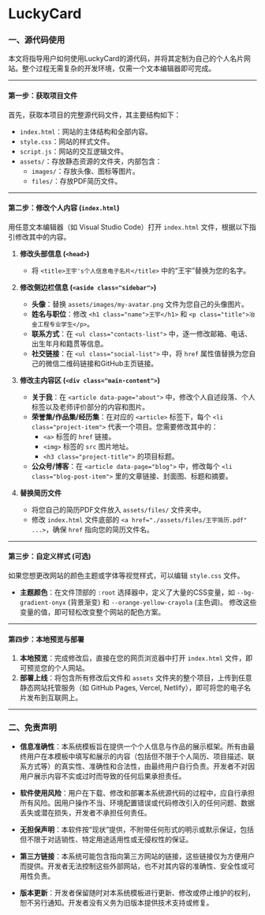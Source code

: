 # LuckyCard
### 一、源代码使用
本文将指导用户如何使用LuckyCard的源代码，并将其定制为自己的个人名片网站。整个过程无需复杂的开发环境，仅需一个文本编辑器即可完成。

---

#### **第一步：获取项目文件**
首先，获取本项目的完整源代码文件，其主要结构如下：
* `index.html`：网站的主体结构和全部内容。
* `style.css`：网站的样式文件。
* `script.js`：网站的交互逻辑文件。
* `assets/`：存放静态资源的文件夹，内部包含：
    * `images/`：存放头像、图标等图片。
    * `files/`：存放PDF简历文件。

---

#### **第二步：修改个人内容 (`index.html`)**
用任意文本编辑器（如 Visual Studio Code）打开 `index.html` 文件，根据以下指引修改其中的内容。

1.  **修改头部信息 (`<head>`)**
    * 将 `<title>王宇's个人信息电子名片</title>` 中的“王宇”替换为您的名字。

2.  **修改侧边栏信息 (`<aside class="sidebar">`)**
    * **头像**：替换 `assets/images/my-avatar.png` 文件为您自己的头像图片。
    * **姓名与职位**：修改 `<h1 class="name">王宇</h1>` 和 `<p class="title">冶金工程专业学生</p>`。
    * **联系方式**：在 `<ul class="contacts-list">` 中，逐一修改邮箱、电话、出生年月和籍贯等信息。
    * **社交链接**：在 `<ul class="social-list">` 中，将 `href` 属性值替换为您自己的微信二维码链接和GitHub主页链接。

3.  **修改主内容区 (`<div class="main-content">`)**
    * **关于我**：在 `<article data-page="about">` 中，修改个人自述段落、个人标签以及老师评价部分的内容和图片。
    * **荣誉集/作品集/经历集**：在对应的 `<article>` 标签下，每个 `<li class="project-item">` 代表一个项目。您需要修改其中的：
        * `<a>` 标签的 `href` 链接。
        * `<img>` 标签的 `src` 图片地址。
        * `<h3 class="project-title">` 的项目标题。
    * **公众号/博客**：在 `<article data-page="blog">` 中，修改每个 `<li class="blog-post-item">` 里的文章链接、封面图、标题和摘要。

4.  **替换简历文件**
    * 将您自己的简历PDF文件放入 `assets/files/` 文件夹中。
    * 修改 `index.html` 文件底部的 `<a href="./assets/files/王宇简历.pdf" ...>`，确保 `href` 指向您的简历文件名。

---

#### **第三步：自定义样式 (可选)**
如果您想更改网站的颜色主题或字体等视觉样式，可以编辑 `style.css` 文件。
* **主题颜色**：在文件顶部的 `:root` 选择器中，定义了大量的CSS变量，如 `--bg-gradient-onyx` (背景渐变) 和 `--orange-yellow-crayola` (主色调)。 修改这些变量的值，即可轻松改变整个网站的配色方案。

---

#### **第四步：本地预览与部署**
1.  **本地预览**：完成修改后，直接在您的网页浏览器中打开 `index.html` 文件，即可预览您的个人网站。
2.  **部署上线**：将包含所有修改后文件和 `assets` 文件夹的整个项目，上传到任意静态网站托管服务（如 GitHub Pages, Vercel, Netlify），即可将您的电子名片发布到互联网上。

---

### 二、免责声明

* **信息准确性**：本系统模板旨在提供一个个人信息与作品的展示框架。所有由最终用户在本模板中填写和展示的内容（包括但不限于个人简历、项目描述、联系方式等）的真实性、准确性和合法性，由最终用户自行负责。开发者不对因用户展示内容不实或过时而导致的任何后果承担责任。

* **软件使用风险**：用户在下载、修改和部署本系统源代码的过程中，应自行承担所有风险。因用户操作不当、环境配置错误或代码修改引入的任何问题、数据丢失或潜在损失，开发者不承担任何责任。

* **无担保声明**：本软件按“现状”提供，不附带任何形式的明示或默示保证，包括但不限于对适销性、特定用途适用性或无侵权性的保证。

* **第三方链接**：本系统可能包含指向第三方网站的链接，这些链接仅为方便用户而提供。开发者无法控制这些外部网站，也不对其内容的准确性、安全性或可用性负责。

* **版本更新**：开发者保留随时对本系统模板进行更新、修改或停止维护的权利，恕不另行通知。开发者没有义务为旧版本提供技术支持或修复。

